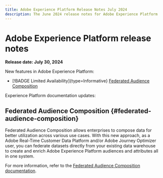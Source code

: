 ```yaml
---
title: Adobe Experience Platform Release Notes July 2024
description: The June 2024 release notes for Adobe Experience Platform.
---
```

# Adobe Experience Platform release notes 

**Release date: July 30, 2024**

New features in Adobe Experience Platform:

- [!BADGE Limited Availability]{type=Informative} [Federated Audience Composition](#federated-audience-composition)

Experience Platform documentation updates:

## Federated Audience Composition {#federated-audience-composition}

Federated Audience Composition allows enterprises to compose data for better utilization across various use cases. With this new approach, as a Adobe Real-Time Customer Data Platform and/or Adobe Journey Optimizer user, you can federate datasets directly from your existing data warehouse to create and enrich Adobe Experience Platform audiences and attributes all in one system.

For more information, refer to the [Federated Audience Composition documentation](https://experienceleague.adobe.com/en/docs/federated-audience-composition/using/home).